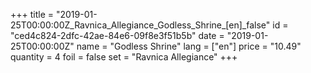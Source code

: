 +++
title = "2019-01-25T00:00:00Z_Ravnica_Allegiance_Godless_Shrine_[en]_false"
id = "ced4c824-2dfc-42ae-84e6-09f8e3f51b5b"
date = "2019-01-25T00:00:00Z"
name = "Godless Shrine"
lang = ["en"]
price = "10.49"
quantity = 4
foil = false
set = "Ravnica Allegiance"
+++

